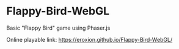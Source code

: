 # Flappy-Bird-WebGL
Basic "Flappy Bird" game using Phaser.js

Online playable link: 
https://eroxion.github.io/Flappy-Bird-WebGL/
